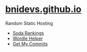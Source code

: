 # [bnidevs.github.io](https://bnidevs.github.io)
Random Static Hosting

- [Soda Rankings](https://bnidevs.github.io/sodas)
- [Wordle Helper](https://bnidevs.github.io/wordle)
- [Get My Commits](https://bnidevs.github.io/get-my-commits)
